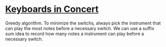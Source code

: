 # [Keyboards in Concert](https://open.kattis.com/problems/keyboardconcert)

Greedy algorithm. To minimize the switchs, always pick the instrument that can play the most notes before a necessary switch.
We can use a suffix sum idea to record how many notes a instrument can play before a necessary switch.